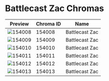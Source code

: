 # Battlecast Zac Chromas



| Preview | Chroma ID | Name |
|---------|-----------|------|
| ![154008](https://raw.communitydragon.org/latest/plugins/rcp-be-lol-game-data/global/default/v1/champion-chroma-images/154/154008.png) | 154008 | Battlecast Zac |
| ![154009](https://raw.communitydragon.org/latest/plugins/rcp-be-lol-game-data/global/default/v1/champion-chroma-images/154/154009.png) | 154009 | Battlecast Zac |
| ![154010](https://raw.communitydragon.org/latest/plugins/rcp-be-lol-game-data/global/default/v1/champion-chroma-images/154/154010.png) | 154010 | Battlecast Zac |
| ![154011](https://raw.communitydragon.org/latest/plugins/rcp-be-lol-game-data/global/default/v1/champion-chroma-images/154/154011.png) | 154011 | Battlecast Zac |
| ![154012](https://raw.communitydragon.org/latest/plugins/rcp-be-lol-game-data/global/default/v1/champion-chroma-images/154/154012.png) | 154012 | Battlecast Zac |
| ![154013](https://raw.communitydragon.org/latest/plugins/rcp-be-lol-game-data/global/default/v1/champion-chroma-images/154/154013.png) | 154013 | Battlecast Zac |